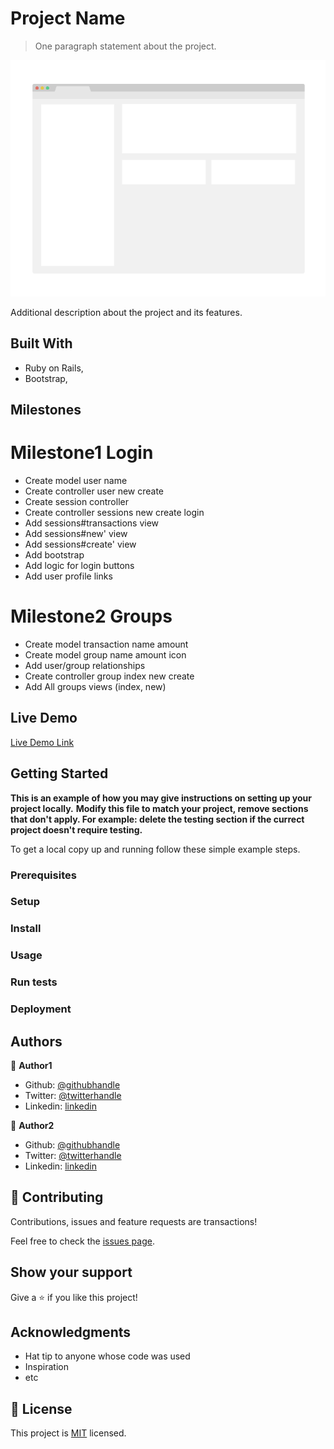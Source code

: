 # Project Name

> One paragraph statement about the project.

![screenshot](./app_screenshot.png)

Additional description about the project and its features.

## Built With

- Ruby on Rails,
- Bootstrap,

## Milestones

# Milestone1 Login

- Create model user name
- Create controller user new create
- Create session controller
- Create controller sessions new create login
- Add sessions#transactions view
- Add sessions#new' view
- Add sessions#create' view
- Add bootstrap
- Add logic for login buttons
- Add user profile links

# Milestone2 Groups

- Create model transaction name amount
- Create model group name amount icon
- Add user/group relationships
- Create controller group index new create
- Add All groups views (index, new)

## Live Demo

[Live Demo Link](https://livedemo.com)

## Getting Started

**This is an example of how you may give instructions on setting up your project locally.**
**Modify this file to match your project, remove sections that don't apply. For example: delete the testing section if the currect project doesn't require testing.**

To get a local copy up and running follow these simple example steps.

### Prerequisites

### Setup

### Install

### Usage

### Run tests

### Deployment

## Authors

👤 **Author1**

- Github: [@githubhandle](https://github.com/githubhandle)
- Twitter: [@twitterhandle](https://twitter.com/twitterhandle)
- Linkedin: [linkedin](https://linkedin.com/linkedinhandle)

👤 **Author2**

- Github: [@githubhandle](https://github.com/githubhandle)
- Twitter: [@twitterhandle](https://twitter.com/twitterhandle)
- Linkedin: [linkedin](https://linkedin.com/linkedinhandle)

## 🤝 Contributing

Contributions, issues and feature requests are transactions!

Feel free to check the [issues page](issues/).

## Show your support

Give a ⭐️ if you like this project!

## Acknowledgments

- Hat tip to anyone whose code was used
- Inspiration
- etc

## 📝 License

This project is [MIT](lic.url) licensed.
